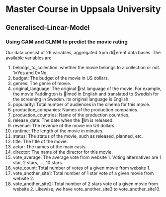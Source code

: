 # Master Course in Uppsala University
## Generalised-Linear-Model
### Using GAM and GLMM to predict the movie rating

Our data consist of 26 variables, aggregated from di􏰃erent data bases. The available variables are
1. belongs_to_collection: whether the movie belongs to a collection or not. 1=Yes and 0=No.
2. budget: The budget of the movie in US dollars.
3. genres: The genre of movie.
4. original_language: The original 􏰀rst language of the movie. For example, the movie Paddington is 􏰀lmed in English and translated to Swedish for the screening in Sweden. Its original language is English.
5. popularity: Total number of audiences in the cinema for this movie.
6. production_companies: Names of the production companies.
7. production_countries: Name of the production countries.
8. release_date: The date when the 􏰀lm is released.
9. revenue: The revenue of the movie inn US dollars.
10. runtime: The length of the movie in minutes.
11. status: The status of the movie, such as released, planned, etc.
12. title: The title of the movie.
13. actor: The names of the main casts.
14. director: The name of the director for this movie.
15. vote_average: The average vote from website 1. Voting alternatives are 1 star, 2 stars, ..., 10 stars.
16. vote_count: Total number of votes of a given movie from website 1.
17. vote_another_site1: Total number of 1 star vote of a given movie from website 2.
18. vote_another_site2: Total number of 2 stars vote of a given movie from website 2. Likewise, we have vote_another_site3 to vote_another_site10.
